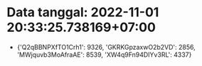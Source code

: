# Data tanggal: 2022-11-01 20:33:25.738169+07:00

* {'Q2qBBNPXfTO1Crh1': 9326, 'GKRKGpzaxwO2b2VD': 2856, 'MWjquvb3MoAfraAE': 8539, 'XW4q9Fn94DIYv3RL': 4337}

